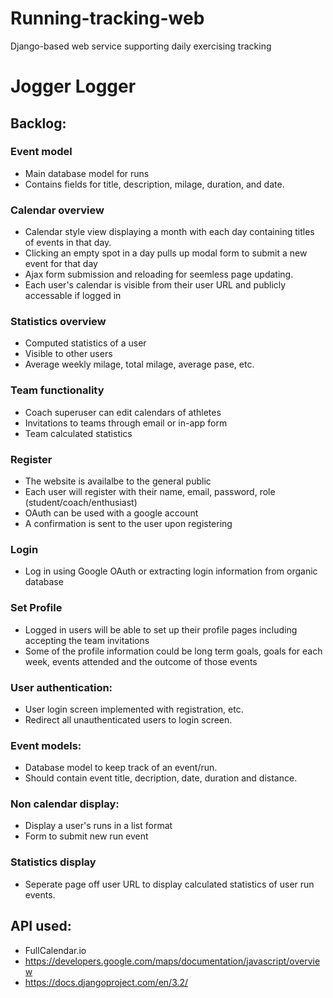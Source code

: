 # Running-tracking-web
Django-based web service supporting daily exercising tracking

# Jogger Logger

## Backlog:

### Event model
* Main database model for runs
* Contains fields for title, description, milage, duration, and date.

### Calendar overview
* Calendar style view displaying a month with each day containing titles of events in that day.
* Clicking an empty spot in a day pulls up modal form to submit a new event for that day
* Ajax form submission and reloading for seemless page updating.
* Each user's calendar is visible from their user URL and publicly accessable if logged in

### Statistics overview
* Computed statistics of a user
* Visible to other users
* Average weekly milage, total milage, average pase, etc.

### Team functionality
* Coach superuser can edit calendars of athletes
* Invitations to teams through email or in-app form
* Team calculated statistics

### Register
* The website is availalbe to the general public 
* Each user will register with their name, email, password, role (student/coach/enthusiast)
* OAuth can be used with a google account
* A confirmation is sent to the user upon registering

### Login
* Log in using Google OAuth or extracting login information from organic database

### Set Profile
* Logged in users will be able to set up their profile pages including accepting the team invitations
* Some of the profile information could be long term goals, goals for each week, events attended and the outcome of those events

### User authentication:
* User login screen implemented with registration, etc.
* Redirect all unauthenticated users to login screen.

### Event models:
* Database model to keep track of an event/run.
* Should contain event title, decription, date, duration and distance.

### Non calendar display:
* Display a user's runs in a list format
* Form to submit new run event

### Statistics display
* Seperate page off user URL to display calculated statistics of user run events.

## API used:
* FullCalendar.io
* https://developers.google.com/maps/documentation/javascript/overview
* https://docs.djangoproject.com/en/3.2/
